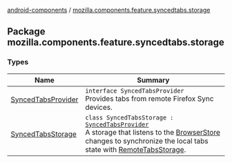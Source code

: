 [android-components](../index.md) / [mozilla.components.feature.syncedtabs.storage](./index.md)

## Package mozilla.components.feature.syncedtabs.storage

### Types

| Name | Summary |
|---|---|
| [SyncedTabsProvider](-synced-tabs-provider/index.md) | `interface SyncedTabsProvider`<br>Provides tabs from remote Firefox Sync devices. |
| [SyncedTabsStorage](-synced-tabs-storage/index.md) | `class SyncedTabsStorage : `[`SyncedTabsProvider`](-synced-tabs-provider/index.md)<br>A storage that listens to the [BrowserStore](../mozilla.components.browser.state.store/-browser-store/index.md) changes to synchronize the local tabs state with [RemoteTabsStorage](../mozilla.components.browser.storage.sync/-remote-tabs-storage/index.md). |
